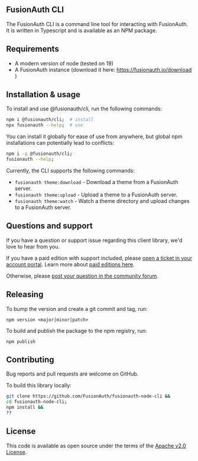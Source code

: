 ## FusionAuth CLI

The FusionAuth CLI is a command line tool for interacting with FusionAuth. It is written in Typescript and is available as an NPM package.

## Requirements

* A modern version of node (tested on 19)
* A FusionAuth instance (download it here: https://fusionauth.io/download )

## Installation & usage

To install and use @fusionauth/cli, run the following commands:
```bash
npm i @fusionauth/cli;  # install
npx fusionauth --help;  # use
```

You can install it globally for ease of use from anywhere, but global npm installations can potentially lead to conflicts:
```bash
npm i -g @fusionauth/cli;
fusionauth --help;
```

Currently, the CLI supports the following commands:
- `fusionauth theme:download` - Download a theme from a FusionAuth server.
- `fusionauth theme:upload` - Upload a theme to a FusionAuth server.
- `fusionauth theme:watch` - Watch a theme directory and upload changes to a FusionAuth server.

## Questions and support

If you have a question or support issue regarding this client library, we'd love to hear from you.

If you have a paid edition with support included, please [open a ticket in your account portal](https://account.fusionauth.io/account/support/). Learn more about [paid editions here](https://fusionauth.io/pricing).

Otherwise, please [post your question in the community forum](https://fusionauth.io/community/forum/).

## Releasing

To bump the version and create a git commit and tag, run:

`npm version <major|minor|patch>`

To build and publish the package to the npm registry, run:

`npm publish`

## Contributing

Bug reports and pull requests are welcome on GitHub.

To build this library locally:
```bash
git clone https://github.com/FusionAuth/fusionauth-node-cli &&
cd fusionauth-node-cli;
npm install &&
??
```

## License

This code is available as open source under the terms of the [Apache v2.0 License](https://opensource.org/licenses/Apache-2.0).
